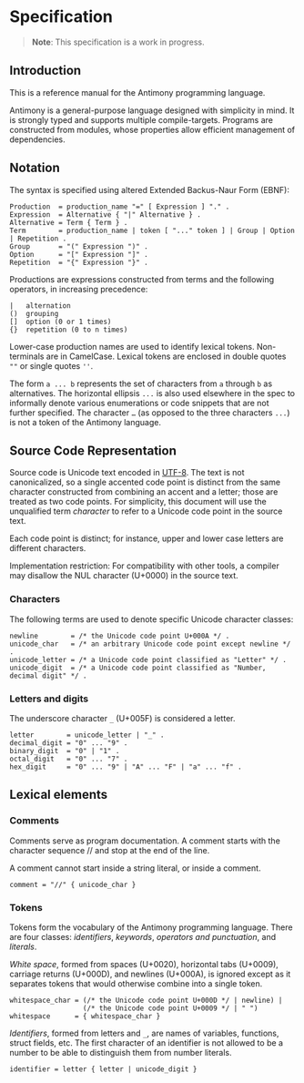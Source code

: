 # Specification

> **Note**: This specification is a work in progress.

## Introduction

This is a reference manual for the Antimony programming language.

Antimony is a general-purpose language designed with simplicity in mind. It is strongly typed and supports multiple compile-targets. Programs are constructed from modules, whose properties allow efficient management of dependencies.

## Notation

The syntax is specified using altered Extended Backus-Naur Form (EBNF):

```
Production  = production_name "=" [ Expression ] "." .
Expression  = Alternative { "|" Alternative } .
Alternative = Term { Term } .
Term        = production_name | token [ "..." token ] | Group | Option | Repetition .
Group       = "(" Expression ")" .
Option      = "[" Expression "]" .
Repetition  = "{" Expression "}" .
```

Productions are expressions constructed from terms and the following operators, in increasing precedence:

```
|   alternation
()  grouping
[]  option (0 or 1 times)
{}  repetition (0 to n times)
```

Lower-case production names are used to identify lexical tokens. Non-terminals are in CamelCase. Lexical tokens are enclosed in double quotes `""` or single quotes `''`.

The form `a ... b` represents the set of characters from `a` through `b` as alternatives. The horizontal ellipsis `...` is also used elsewhere in the spec to informally denote various enumerations or code snippets that are not further specified. The character `…` (as opposed to the three characters `...`) is not a token of the Antimony language.

## Source Code Representation

Source code is Unicode text encoded in [UTF-8](https://en.wikipedia.org/wiki/UTF-8). The text is not canonicalized, so a single accented code point is distinct from the same character constructed from combining an accent and a letter; those are treated as two code points. For simplicity, this document will use the unqualified term _character_ to refer to a Unicode code point in the source text.

Each code point is distinct; for instance, upper and lower case letters are different characters.

Implementation restriction: For compatibility with other tools, a compiler may disallow the NUL character (U+0000) in the source text.

### Characters

The following terms are used to denote specific Unicode character classes:

```
newline        = /* the Unicode code point U+000A */ .
unicode_char   = /* an arbitrary Unicode code point except newline */ .
unicode_letter = /* a Unicode code point classified as "Letter" */ .
unicode_digit  = /* a Unicode code point classified as "Number, decimal digit" */ .
```

### Letters and digits

The underscore character `_` (U+005F) is considered a letter.

```
letter        = unicode_letter | "_" .
decimal_digit = "0" ... "9" .
binary_digit  = "0" | "1" .
octal_digit   = "0" ... "7" .
hex_digit     = "0" ... "9" | "A" ... "F" | "a" ... "f" .
```

## Lexical elements

### Comments

Comments serve as program documentation. A comment starts with the character sequence // and stop at the end of the line.

A comment cannot start inside a string literal, or inside a comment.

```
comment = "//" { unicode_char }
```

### Tokens

Tokens form the vocabulary of the Antimony programming language. There are four classes: _identifiers_, _keywords_, _operators and punctuation_, and _literals_.

_White space_, formed from spaces (U+0020), horizontal tabs (U+0009), carriage returns (U+000D), and newlines (U+000A), is ignored except as it separates tokens that would otherwise combine into a single token.

```
whitespace_char = (/* the Unicode code point U+000D */ | newline) |
                  (/* the Unicode code point U+0009 */ | " ")
whitespace      = { whitespace_char }
```

_Identifiers_, formed from letters and `_`, are names of variables, functions, struct fields, etc. The first character of an identifier is not allowed to be a number to be able to distinguish them from number literals.

```
identifier = letter { letter | unicode_digit }
```
